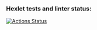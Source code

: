 ### Hexlet tests and linter status:
[![Actions Status](https://github.com/L30PRD/java-project-78/actions/workflows/hexlet-check.yml/badge.svg)](https://github.com/L30PRD/java-project-78/actions)